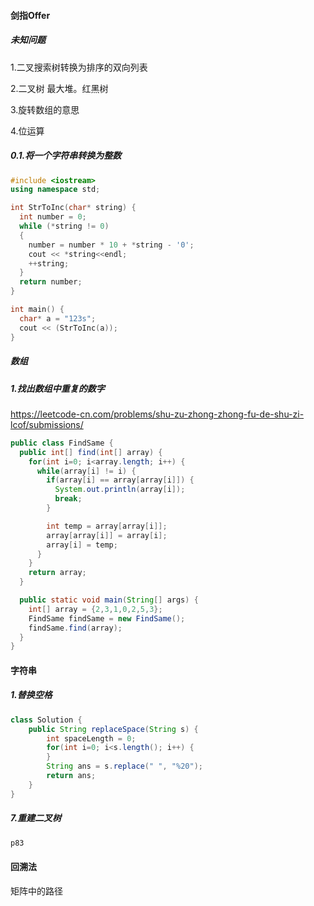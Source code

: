 #### 剑指Offer

##### 未知问题

1.二叉搜索树转换为排序的双向列表

2.二叉树 最大堆。红黑树

3.旋转数组的意思

4.位运算

#####  0.1.将一个字符串转换为整数

```C++
#include <iostream>
using namespace std;

int StrToInc(char* string) {
  int number = 0;
  while (*string != 0)
  {
    number = number * 10 + *string - '0';
    cout << *string<<endl;
    ++string;
  }
  return number;
}

int main() {
  char* a = "123s";
  cout << (StrToInc(a));
}
```



##### 数组

##### 1.找出数组中重复的数字

https://leetcode-cn.com/problems/shu-zu-zhong-zhong-fu-de-shu-zi-lcof/submissions/

```java
public class FindSame {
  public int[] find(int[] array) {
    for(int i=0; i<array.length; i++) {
      while(array[i] != i) {
        if(array[i] == array[array[i]]) {
          System.out.println(array[i]);
          break;
        }

        int temp = array[array[i]];
        array[array[i]] = array[i];
        array[i] = temp;
      }
    }
    return array;
  }

  public static void main(String[] args) {
    int[] array = {2,3,1,0,2,5,3};
    FindSame findSame = new FindSame();
    findSame.find(array);
  }
}
```

#### 字符串

##### 1.替换空格

```java
class Solution {
    public String replaceSpace(String s) {
        int spaceLength = 0;
        for(int i=0; i<s.length(); i++) {
        }
        String ans = s.replace(" ", "%20");
        return ans;
    }
}
```

##### 7.重建二叉树

```java
p83
```

#### 回溯法

矩阵中的路径

